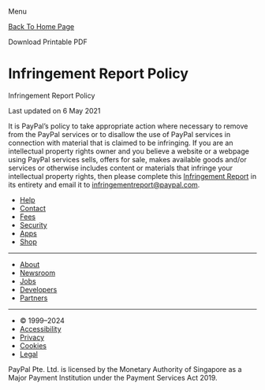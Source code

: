 Menu

[Back To Home Page](https://www.paypal.com/sg/legalhub/home?country.x=SG&locale.x=en_SG)

Download Printable PDF

Infringement Report Policy
==========================

Infringement Report Policy

Last updated on 6 May 2021

It is PayPal’s policy to take appropriate action where necessary to remove from the PayPal services or to disallow the use of PayPal services in connection with material that is claimed to be infringing. If you are an intellectual property rights owner and you believe a website or a webpage using PayPal services sells, offers for sale, makes available goods and/or services or otherwise includes content or materials that infringe your intellectual property rights, then please complete this [Infringement Report](https://www.paypalobjects.com/digitalassets/c/website/ua/pdf/SG/en/infringementreport.pdf) in its entirety and email it to [infringementreport@paypal.com](mailto:infringementreport@paypal.com).

* [Help](https://www.paypal.com/sg/cshelp/personal)
* [Contact](https://www.paypal.com/sg/smarthelp/contact-us)
* [Fees](https://www.paypal.com/sg/webapps/mpp/paypal-fees)
* [Security](https://www.paypal.com/sg/webapps/mpp/paypal-safety-and-security)
* [Apps](https://www.paypal.com/sg/webapps/mpp/mobile-apps)
* [Shop](https://www.paypal.com/sg/webapps/mpp/online-shopping)

* * *

* [About](https://www.paypal.com/sg/webapps/mpp/about)
* [Newsroom](https://newsroom.apac.paypal-corp.com/home)
* [Jobs](https://careers.pypl.com/home/)
* [Developers](https://developer.paypal.com/)
* [Partners](https://www.paypal.com/sg/webapps/mpp/partner-program)

* * *

* © 1999–2024
* [Accessibility](https://www.paypal.com/sg/webapps/mpp/accessibility)
* [Privacy](https://www.paypal.com/privacy-center)
* [Cookies](https://www.paypal.com/myaccount/privacy/cookiePrefs)
* [Legal](https://www.paypal.com/sg/webapps/mpp/ua/legalhub-full)

PayPal Pte. Ltd. is licensed by the Monetary Authority of Singapore as a Major Payment Institution under the Payment Services Act 2019.